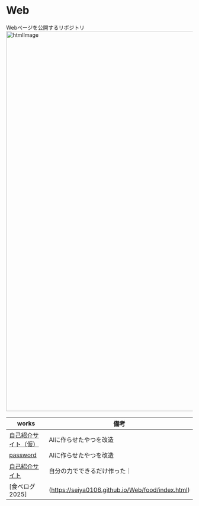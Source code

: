 # Web
Webページを公開するリポジトリ
<img width="1024" height="1024" alt="htmlImage" src="https://github.com/user-attachments/assets/2d49b4e5-fc22-4e4b-be29-822d3febdfa0"/>

|works|備考|
|-----|-----|
|[ 自己紹介サイト（仮）](https://seiya0106.github.io/Web/MyProfile.html) | AIに作らせたやつを改造 |
|[password](https://seiya0106.github.io/Web/password.html)|AIに作らせたやつを改造|
|[自己紹介サイト](https://seiya0106.github.io/Web/MyProfile/myprofile.html)|自分の力でできるだけ作った｜
|[食べログ2025]|(https://seiya0106.github.io/Web/food/index.html)|自分で作ったやつをAIで改造|
